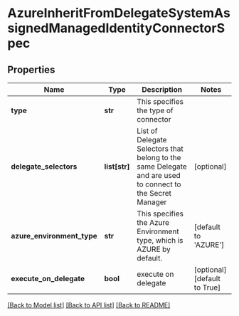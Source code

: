 # AzureInheritFromDelegateSystemAssignedManagedIdentityConnectorSpec

## Properties
Name | Type | Description | Notes
------------ | ------------- | ------------- | -------------
**type** | **str** | This specifies the type of connector | 
**delegate_selectors** | **list[str]** | List of Delegate Selectors that belong to the same Delegate and are used to connect to the Secret Manager | [optional] 
**azure_environment_type** | **str** | This specifies the Azure Environment type, which is AZURE by default. | [default to 'AZURE']
**execute_on_delegate** | **bool** | execute on delegate | [optional] [default to True]

[[Back to Model list]](../README.md#documentation-for-models) [[Back to API list]](../README.md#documentation-for-api-endpoints) [[Back to README]](../README.md)

